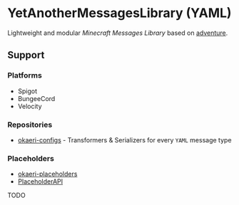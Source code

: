 YetAnotherMessagesLibrary (YAML)
===

Lightweight and modular *Minecraft Messages Library* based on [adventure](https://github.com/KyoriPowered/adventure).

## Support

### Platforms
- Spigot
- BungeeCord
- Velocity

### Repositories
- [okaeri-configs](https://github.com/OkaeriPoland/okaeri-configs) - Transformers & Serializers for every `YAML` message type

### Placeholders
- [okaeri-placeholders](https://github.com/OkaeriPoland/okaeri-placeholders)
- [PlaceholderAPI](https://github.com/PlaceholderAPI/PlaceholderAPI)

TODO
